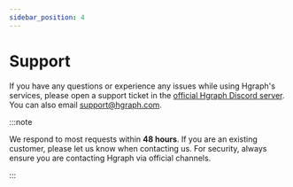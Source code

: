 ```yaml
---
sidebar_position: 4
---
```


# Support

If you have any questions or experience any issues while using Hgraph's services, please open a support ticket in the [official Hgraph Discord server](https://discord.gg/dwxpRHHVWX). You can also email support@hgraph.com.

:::note

We respond to most requests within **48 hours**. If you are an existing customer, please let us know when contacting us. For security, always ensure you are contacting Hgraph via official channels.

:::